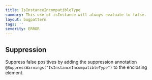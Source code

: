```yaml
---
title: IsInstanceIncompatibleType
summary: This use of isInstance will always evaluate to false.
layout: bugpattern
tags: ''
severity: ERROR
---
```


<!--
*** AUTO-GENERATED, DO NOT MODIFY ***
To make changes, edit the @BugPattern annotation or the explanation in docs/bugpattern.
-->



## Suppression
Suppress false positives by adding the suppression annotation `@SuppressWarnings("IsInstanceIncompatibleType")` to the enclosing element.
